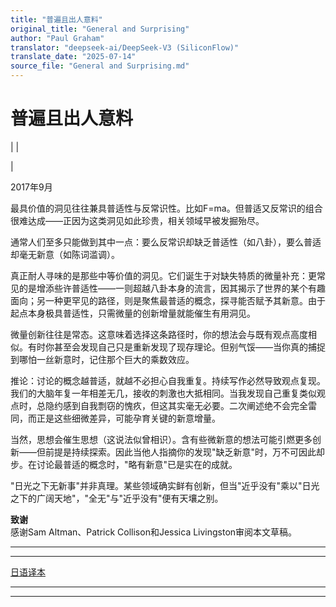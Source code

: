 ```yaml
---
title: "普遍且出人意料"
original_title: "General and Surprising"
author: "Paul Graham"
translator: "deepseek-ai/DeepSeek-V3 (SiliconFlow)"
translate_date: "2025-07-14"
source_file: "General and Surprising.md"
---
```


# 普遍且出人意料

| | [](index.html)  

|  

2017年9月  

最具价值的洞见往往兼具普适性与反常识性。比如F=ma。但普适又反常识的组合很难达成——正因为这类洞见如此珍贵，相关领域早被发掘殆尽。  

通常人们至多只能做到其中一点：要么反常识却缺乏普适性（如八卦），要么普适却毫无新意（如陈词滥调）。  

真正耐人寻味的是那些中等价值的洞见。它们诞生于对缺失特质的微量补充：更常见的是增添些许普适性——一则超越八卦本身的流言，因其揭示了世界的某个有趣面向；另一种更罕见的路径，则是聚焦最普适的概念，探寻能否赋予其新意。由于起点本身极具普适性，只需微量的创新增量就能催生有用洞见。  

微量创新往往是常态。这意味着选择这条路径时，你的想法会与既有观点高度相似。有时你甚至会发现自己只是重新发现了现存理论。但别气馁——当你真的捕捉到哪怕一丝新意时，记住那个巨大的乘数效应。  

推论：讨论的概念越普适，就越不必担心自我重复。持续写作必然导致观点复现。我们的大脑年复一年相差无几，接收的刺激也大抵相同。当我发现自己重复类似观点时，总隐约感到自我剽窃的愧疚，但这其实毫无必要。二次阐述绝不会完全雷同，而正是这些细微差异，可能孕育关键的新意增量。  

当然，思想会催生思想（这说法似曾相识）。含有些微新意的想法可能引燃更多创新——但前提是持续探索。因此当他人指摘你的发现"缺乏新意"时，万不可因此却步。在讨论最普适的概念时，"略有新意"已是实在的成就。  

"日光之下无新事"并非真理。某些领域确实鲜有创新，但当"近乎没有"乘以"日光之下的广阔天地"，"全无"与"近乎没有"便有天壤之别。  

**致谢**  
感谢Sam Altman、Patrick Collison和Jessica Livingston审阅本文草稿。  

---  

---  
[日语译本](https://note.com/tokyojack/n/nbdc4bb355499)  

* * *  

---
